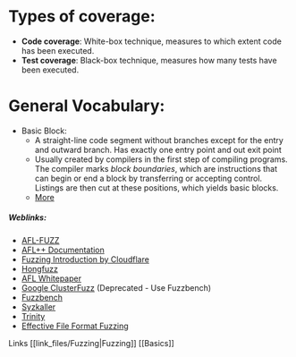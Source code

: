 
# Types of coverage: 
- **Code coverage**: White-box technique, measures to which extent code has been executed.  
- **Test coverage**: Black-box technique, measures how many tests have been executed.

# General Vocabulary: 

- Basic Block: 
	- A straight-line code segment without branches except for the entry and outward branch. Has exactly one entry point and out exit point
	- Usually created by compilers in the first step of compiling programs. The compiler marks *block boundaries*, which are instructions that can begin or end a block by transferring or accepting control. Listings are then cut at these positions, which yields basic blocks.
	- [More](https://en.wikipedia.org/wiki/Basic_block)

##### Weblinks: 
- [AFL-FUZZ](https://afl-1.readthedocs.io/en/latest/index.html)
- [AFL++ Documentation](https://aflplus.plus/docs/)
- [Fuzzing Introduction by Cloudflare](https://blog.cloudflare.com/a-gentle-introduction-to-linux-kernel-fuzzing/)
- [Hongfuzz](https://honggfuzz.dev/)
- [AFL Whitepaper](https://lcamtuf.coredump.cx/afl/technical_details.txt)
- [Google ClusterFuzz](https://google.github.io/clusterfuzz/) (Deprecated - Use Fuzzbench)
- [Fuzzbench](https://github.com/google/fuzzbench)
- [Syzkaller](https://github.com/google/syzkaller/tree/master)
- [Trinity](https://github.com/kernelslacker/trinity)
- [Effective File Format Fuzzing](https://j00ru.vexillium.org/talks/blackhat-eu-effective-file-format-fuzzing-thoughts-techniques-and-results/)


Links
[[link_files/Fuzzing|Fuzzing]]
[[Basics]]